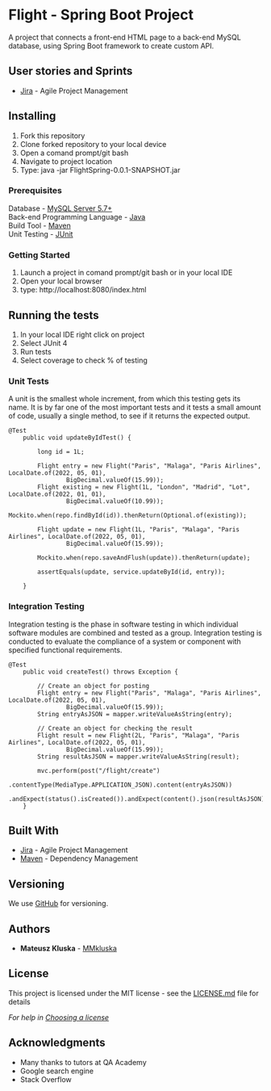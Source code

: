 # Flight - Spring Boot Project

  A project that connects a front-end HTML page to a back-end MySQL database, using Spring Boot framework to create custom API.  

## User stories and Sprints 

* [Jira](https://mmkluska.atlassian.net/jira/software/projects/FLIG/boards/5) - Agile Project Management

## Installing

1. Fork this repository
2. Clone forked repository to your local device
3. Open a comand prompt/git bash 
4. Navigate to project location
5. Type: java -jar FlightSpring-0.0.1-SNAPSHOT.jar

### Prerequisites

  Database - [MySQL Server 5.7+](https://www.mysql.com/products/workbench/)<br>
  Back-end Programming Language - [Java](https://www.java.com/) <br>
  Build Tool - [Maven](https://maven.apache.org/) <br>
  Unit Testing - [JUnit](https://junit.org/junit4/) <br>

### Getting Started

1. Launch a project in comand prompt/git bash or in your local IDE 
2. Open your local browser
3. type: http://localhost:8080/index.html 

## Running the tests

1. In your local IDE right click on project
2. Select JUnit 4
3. Run tests
4. Select coverage to check % of testing

### Unit Tests 

A unit is the smallest whole increment, from which this testing gets its name. It is by far one of the most important tests and it tests a small amount of code, usually a single method, to see if it returns the expected output.

```
@Test
	public void updateByIdTest() {

		long id = 1L;

		Flight entry = new Flight("Paris", "Malaga", "Paris Airlines", LocalDate.of(2022, 05, 01),
				BigDecimal.valueOf(15.99));
		Flight existing = new Flight(1L, "London", "Madrid", "Lot", LocalDate.of(2022, 01, 01),
				BigDecimal.valueOf(10.99));
		Mockito.when(repo.findById(id)).thenReturn(Optional.of(existing));

		Flight update = new Flight(1L, "Paris", "Malaga", "Paris Airlines", LocalDate.of(2022, 05, 01),
				BigDecimal.valueOf(15.99));

		Mockito.when(repo.saveAndFlush(update)).thenReturn(update);

		assertEquals(update, service.updateById(id, entry));

	}
```

### Integration Testing

Integration testing is the phase in software testing in which individual software modules are combined and tested as a group. Integration testing is conducted to evaluate the compliance of a system or component with specified functional requirements.

```
@Test
	public void createTest() throws Exception {

		// Create an object for posting
		Flight entry = new Flight("Paris", "Malaga", "Paris Airlines", LocalDate.of(2022, 05, 01),
				BigDecimal.valueOf(15.99));
		String entryAsJSON = mapper.writeValueAsString(entry);

		// Create an object for checking the result
		Flight result = new Flight(2L, "Paris", "Malaga", "Paris Airlines", LocalDate.of(2022, 05, 01),
				BigDecimal.valueOf(15.99));
		String resultAsJSON = mapper.writeValueAsString(result);

		mvc.perform(post("/flight/create")
				.contentType(MediaType.APPLICATION_JSON).content(entryAsJSON))
				.andExpect(status().isCreated()).andExpect(content().json(resultAsJSON));
	}
```

## Built With

* [Jira](https://mmkluska.atlassian.net/jira/software/projects/IMS/boards/2) - Agile Project Management
* [Maven](https://maven.apache.org/) - Dependency Management

## Versioning

We use [GitHub](https://github.com/) for versioning.

## Authors

* **Mateusz Kluska** - [MMkluska](https://github.com/MMkluska/FlightSpring)

## License

This project is licensed under the MIT license - see the [LICENSE.md](LICENSE.md) file for details 

*For help in [Choosing a license](https://choosealicense.com/)*

## Acknowledgments

* Many thanks to tutors at QA Academy
* Google search engine 
* Stack Overflow
